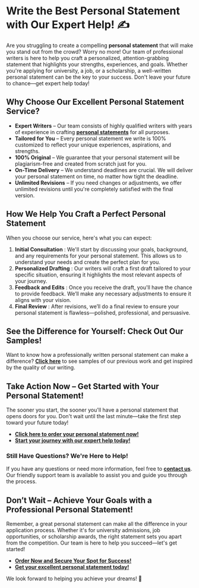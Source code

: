 # Write the Best Personal Statement with Our Expert Help! ✍️

Are you struggling to create a compelling **personal statement** that will make you stand out from the crowd? Worry no more! Our team of professional writers is here to help you craft a personalized, attention-grabbing statement that highlights your strengths, experiences, and goals. Whether you're applying for university, a job, or a scholarship, a well-written personal statement can be the key to your success. Don't leave your future to chance—get expert help today!

## Why Choose Our Excellent Personal Statement Service?

- **Expert Writers** – Our team consists of highly qualified writers with years of experience in crafting [**personal statements**](https://tinyurl.com/topessay?keyword=excellent+personal+statement) for all purposes.
- **Tailored for You** – Every personal statement we write is 100% customized to reflect your unique experiences, aspirations, and strengths.
- **100% Original** – We guarantee that your personal statement will be plagiarism-free and created from scratch just for you.
- **On-Time Delivery** – We understand deadlines are crucial. We will deliver your personal statement on time, no matter how tight the deadline.
- **Unlimited Revisions** – If you need changes or adjustments, we offer unlimited revisions until you're completely satisfied with the final version.

## How We Help You Craft a Perfect Personal Statement

When you choose our service, here's what you can expect:

1. **Initial Consultation** : We'll start by discussing your goals, background, and any requirements for your personal statement. This allows us to understand your needs and create the perfect plan for you.
2. **Personalized Drafting** : Our writers will craft a first draft tailored to your specific situation, ensuring it highlights the most relevant aspects of your journey.
3. **Feedback and Edits** : Once you receive the draft, you'll have the chance to provide feedback. We’ll make any necessary adjustments to ensure it aligns with your vision.
4. **Final Review** : After revisions, we’ll do a final review to ensure your personal statement is flawless—polished, professional, and persuasive.

## See the Difference for Yourself: Check Out Our Samples!

Want to know how a professionally written personal statement can make a difference? [**Click here**](https://tinyurl.com/topessay?keyword=excellent+personal+statement) to see samples of our previous work and get inspired by the quality of our writing.

## Take Action Now – Get Started with Your Personal Statement!

The sooner you start, the sooner you'll have a personal statement that opens doors for you. Don't wait until the last minute—take the first step toward your future today!

- [**Click here to order your personal statement now!**](https://tinyurl.com/topessay?keyword=excellent+personal+statement)
- [**Start your journey with our expert help today!**](https://tinyurl.com/topessay?keyword=excellent+personal+statement)

### Still Have Questions? We're Here to Help!

If you have any questions or need more information, feel free to [**contact us**](https://tinyurl.com/topessay?keyword=excellent+personal+statement). Our friendly support team is available to assist you and guide you through the process.

## Don’t Wait – Achieve Your Goals with a Professional Personal Statement!

Remember, a great personal statement can make all the difference in your application process. Whether it's for university admissions, job opportunities, or scholarship awards, the right statement sets you apart from the competition. Our team is here to help you succeed—let's get started!

- [**Order Now and Secure Your Spot for Success!**](https://tinyurl.com/topessay?keyword=excellent+personal+statement)
- [**Get your excellent personal statement today!**](https://tinyurl.com/topessay?keyword=excellent+personal+statement)

We look forward to helping you achieve your dreams! 🌟

